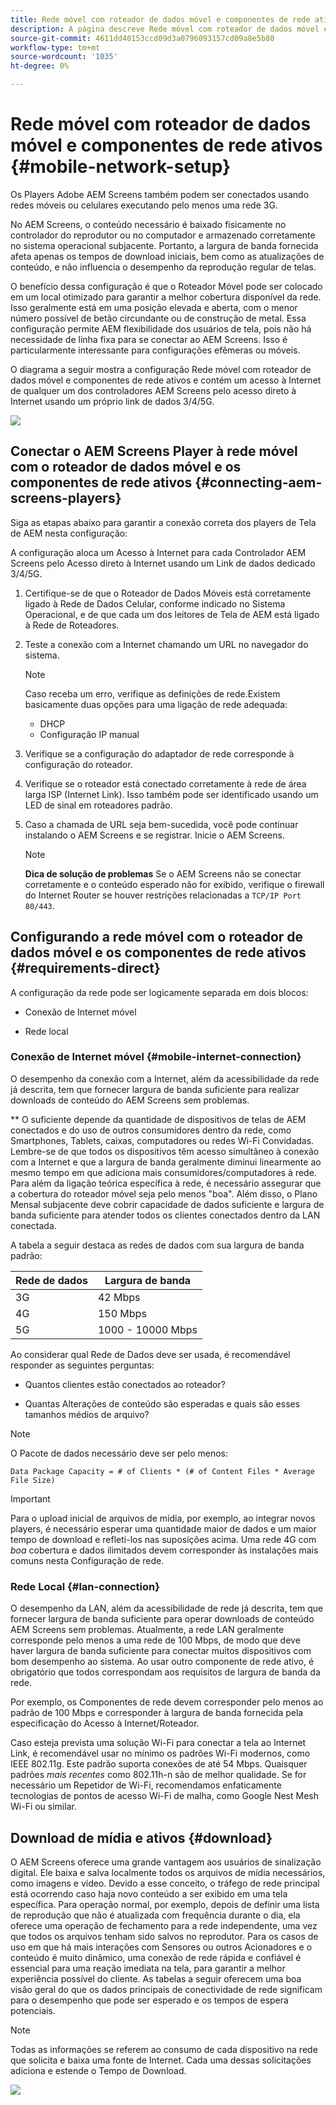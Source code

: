 ```yaml
---
title: Rede móvel com roteador de dados móvel e componentes de rede ativos
description: A página descreve Rede móvel com roteador de dados móvel e componentes de rede ativos
source-git-commit: 4611dd40153ccd09d3a0796093157cd09a8e5b80
workflow-type: tm+mt
source-wordcount: '1035'
ht-degree: 0%

---
```



# Rede móvel com roteador de dados móvel e componentes de rede ativos {#mobile-network-setup}

Os Players Adobe AEM Screens também podem ser conectados usando redes móveis ou celulares executando pelo menos uma rede 3G.

No AEM Screens, o conteúdo necessário é baixado fisicamente no controlador do reprodutor ou no computador e armazenado corretamente no sistema operacional subjacente. Portanto, a largura de banda fornecida afeta apenas os tempos de download iniciais, bem como as atualizações de conteúdo, e não influencia o desempenho da reprodução regular de telas.

O benefício dessa configuração é que o Roteador Móvel pode ser colocado em um local otimizado para garantir a melhor cobertura disponível da rede. Isso geralmente está em uma posição elevada e aberta, com o menor número possível de betão circundante ou de construção de metal.
Essa configuração permite AEM flexibilidade dos usuários de tela, pois não há necessidade de linha fixa para se conectar ao AEM Screens. Isso é particularmente interessante para configurações efêmeras ou móveis.

O diagrama a seguir mostra a configuração Rede móvel com roteador de dados móvel e componentes de rede ativos e contém um acesso à Internet de qualquer um dos controladores AEM Screens pelo acesso direto à Internet usando um próprio link de dados 3/4/5G.

![](/help/using/assets/mobile-network-1.png)

## Conectar o AEM Screens Player à rede móvel com o roteador de dados móvel e os componentes de rede ativos {#connecting-aem-screens-players}

Siga as etapas abaixo para garantir a conexão correta dos players de Tela de AEM nesta configuração:

A configuração aloca um Acesso à Internet para cada Controlador AEM Screens pelo Acesso direto à Internet usando um Link de dados dedicado 3/4/5G.

1. Certifique-se de que o Roteador de Dados Móveis está corretamente ligado à Rede de Dados Celular, conforme indicado no Sistema Operacional, e de que cada um dos leitores de Tela de AEM está ligado à Rede de Roteadores.
1. Teste a conexão com a Internet chamando um URL no navegador do sistema.
   >[!NOTE]
   >Caso receba um erro, verifique as definições de rede.Existem basicamente duas opções para uma ligação de rede adequada:
   >* DHCP
   >* Configuração IP manual


1. Verifique se a configuração do adaptador de rede corresponde à configuração do roteador.

1. Verifique se o roteador está conectado corretamente à rede de área larga ISP (Internet Link). Isso também pode ser identificado usando um LED de sinal em roteadores padrão.
1. Caso a chamada de URL seja bem-sucedida, você pode continuar instalando o AEM Screens e se registrar. Inicie o AEM Screens.

   >[!NOTE]
   >**Dica de solução de problemas**
   >Se o AEM Screens não se conectar corretamente e o conteúdo esperado não for exibido, verifique o firewall do Internet Router se houver restrições relacionadas a `TCP/IP Port 80/443`.


## Configurando a rede móvel com o roteador de dados móvel e os componentes de rede ativos {#requirements-direct}

A configuração da rede pode ser logicamente separada em dois blocos:

* Conexão de Internet móvel

* Rede local

### Conexão de Internet móvel {#mobile-internet-connection}

O desempenho da conexão com a Internet, além da acessibilidade da rede já descrita, tem que fornecer largura de banda suficiente para realizar downloads de conteúdo do AEM Screens sem problemas.

** O suficiente depende da quantidade de dispositivos de telas de AEM conectados e do uso de outros consumidores dentro da rede, como Smartphones, Tablets, caixas, computadores ou redes Wi-Fi Convidadas.
Lembre-se de que todos os dispositivos têm acesso simultâneo à conexão com a Internet e que a largura de banda geralmente diminui linearmente ao mesmo tempo em que adiciona mais consumidores/computadores à rede.
Para além da ligação teórica específica à rede, é necessário assegurar que a cobertura do roteador móvel seja pelo menos &quot;boa&quot;. Além disso, o Plano Mensal subjacente deve cobrir capacidade de dados suficiente e largura de banda suficiente para atender todos os clientes conectados dentro da LAN conectada.

A tabela a seguir destaca as redes de dados com sua largura de banda padrão:

| Rede de dados | Largura de banda |
|--- |--- |
| 3G | 42 Mbps |
| 4G | 150 Mbps |
| 5G | 1000 - 10000 Mbps |

Ao considerar qual Rede de Dados deve ser usada, é recomendável responder as seguintes perguntas:

* Quantos clientes estão conectados ao roteador?

* Quantas Alterações de conteúdo são esperadas e quais são esses tamanhos médios de arquivo?

>[!NOTE]
>
>O Pacote de dados necessário deve ser pelo menos:
>
>`Data Package Capacity = # of Clients * (# of Content Files * Average File Size)`

>[!IMPORTANT]
>
>Para o upload inicial de arquivos de mídia, por exemplo, ao integrar novos players, é necessário esperar uma quantidade maior de dados e um maior tempo de download e refleti-los nas suposições acima. Uma rede 4G com *boa* cobertura e dados ilimitados devem corresponder às instalações mais comuns nesta Configuração de rede.


### Rede Local {#lan-connection}

O desempenho da LAN, além da acessibilidade de rede já descrita, tem que fornecer largura de banda suficiente para operar downloads de conteúdo AEM Screens sem problemas. Atualmente, a rede LAN geralmente corresponde pelo menos a uma rede de 100 Mbps, de modo que deve haver largura de banda suficiente para conectar muitos dispositivos com bom desempenho ao sistema. Ao usar outro componente de rede ativo, é obrigatório que todos correspondam aos requisitos de largura de banda da rede.

Por exemplo, os Componentes de rede devem corresponder pelo menos ao padrão de 100 Mbps e corresponder à largura de banda fornecida pela especificação do Acesso à Internet/Roteador.

Caso esteja prevista uma solução Wi-Fi para conectar a tela ao Internet Link, é recomendável usar no mínimo os padrões Wi-Fi modernos, como IEEE 802.11g. Este padrão suporta conexões de até 54 Mbps. Quaisquer padrões *mais recentes* como 802.11h-n são de melhor qualidade. Se for necessário um Repetidor de Wi-Fi, recomendamos enfaticamente tecnologias de pontos de acesso Wi-Fi de malha, como Google Nest Mesh Wi-Fi ou similar.

## Download de mídia e ativos {#download}

O AEM Screens oferece uma grande vantagem aos usuários de sinalização digital. Ele baixa e salva localmente todos os arquivos de mídia necessários, como imagens e vídeo. Devido a esse conceito, o tráfego de rede principal está ocorrendo caso haja novo conteúdo a ser exibido em uma tela específica.
Para operação normal, por exemplo, depois de definir uma lista de reprodução que não é atualizada com frequência durante o dia, ela oferece uma operação de fechamento para a rede independente, uma vez que todos os arquivos tenham sido salvos no reprodutor.
Para os casos de uso em que há mais interações com Sensores ou outros Acionadores e o conteúdo é muito dinâmico, uma conexão de rede rápida e confiável é essencial para uma reação imediata na tela, para garantir a melhor experiência possível do cliente.
As tabelas a seguir oferecem uma boa visão geral do que os dados principais de conectividade de rede significam para o desempenho que pode ser esperado e os tempos de espera potenciais.

>[!NOTE]
>
>Todas as informações se referem ao consumo de cada dispositivo na rede que solicita e baixa uma fonte de Internet. Cada uma dessas solicitações adiciona e estende o Tempo de Download.

![](/help/using/assets/mobile-router-download.png)
